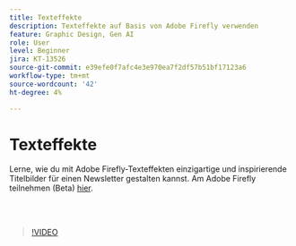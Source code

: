 ```yaml
---
title: Texteffekte
description: Texteffekte auf Basis von Adobe Firefly verwenden
feature: Graphic Design, Gen AI
role: User
level: Beginner
jira: KT-13526
source-git-commit: e39efe0f7afc4e3e970ea7f2df57b51bf17123a6
workflow-type: tm+mt
source-wordcount: '42'
ht-degree: 4%

---
```


# Texteffekte

Lerne, wie du mit Adobe Firefly-Texteffekten einzigartige und inspirierende Titelbilder für einen Newsletter gestalten kannst. Am Adobe Firefly teilnehmen (Beta) [hier](https://firefly.adobe.com/).

<br> 

>[!VIDEO](https://video.tv.adobe.com/v/3420829?quality=12&learn=on&hidetitle=true)
